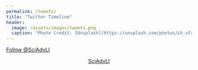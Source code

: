 ```yaml
---
permalink: /tweets/
title: "Twitter Timeline"
header: 
  image: /assets/images/tweets.png
  caption: "Photo Credit: [Unsplash](https://unsplash.com/photos/Lh_sFxD8AkI)"
---
```


<a class="twitter-follow-button"
  href="https://twitter.com/SciAdvLI"
  data-size="large" data-show-count="false">
Follow @SciAdvLI</a>

<div align="center"><a class="twitter-timeline" data-chrome="transparent noheader" data-width="1000" data-dnt="true" data-tweet-limit="15" href="https://twitter.com/SciAdvLI?ref_src=twsrc%5Etfw">SciAdvLI</a>
<script async src="https://platform.twitter.com/widgets.js" charset="utf-8"></script>
</div>

<!--- <div align="center"><a class="twitter-timeline" data-chrome="transparent noheader nofooter" data-width="1000" data-dnt="true" data-tweet-limit="5" href="https://twitter.com/SciAdvLI?ref_src=twsrc%5Etfw">SciAdvLI</a>
<script async src="https://platform.twitter.com/widgets.js" charset="utf-8"></script>
</div> --->